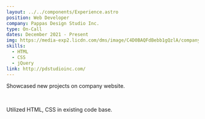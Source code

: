 ```yaml
---
layout: ../../components/Experience.astro
position: Web Developer
company: Pappas Design Studio Inc.
type: On-Call
dates: December 2021 - Present
img: https://media-exp2.licdn.com/dms/image/C4D0BAQFdBebb1gQzlA/company-logo_200_200/0/1538662759503?e=2147483647&v=beta&t=TPUVDeJ_B21n5zm2AGPhB6HgPNzarndT3a2x8Bykkxk
skills:
  - HTML
  - CSS
  - jQuery
link: http://pdstudioinc.com/
---
```

Showcased new projects on company website.

<br />

Utilized HTML, CSS in existing code base.
